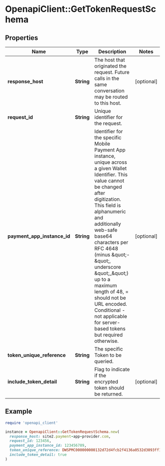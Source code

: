 # OpenapiClient::GetTokenRequestSchema

## Properties

| Name | Type | Description | Notes |
| ---- | ---- | ----------- | ----- |
| **response_host** | **String** | The host that originated the request. Future calls in the same conversation may be routed to this host.  | [optional] |
| **request_id** | **String** | Unique identifier for the request.  |  |
| **payment_app_instance_id** | **String** | Identifier for the specific Mobile Payment App instance, unique across a given Wallet Identifier. This value cannot be changed after digitization. This field is alphanumeric and additionally web-safe base64 characters per RFC 4648 (minus \&quot;-\&quot;, underscore \&quot;_\&quot;) up to a maximum length of 48, &#x3D; should not be URL encoded. Conditional - not applicable for server-based tokens but required otherwise.  | [optional] |
| **token_unique_reference** | **String** | The specific Token to be queried.  |  |
| **include_token_detail** | **String** | Flag to indicate if the encrypted token should be returned.  | [optional] |

## Example

```ruby
require 'openapi_client'

instance = OpenapiClient::GetTokenRequestSchema.new(
  response_host: site2.payment-app-provider.com,
  request_id: 123456,
  payment_app_instance_id: 123456789,
  token_unique_reference: DWSPMC000000000132d72d4fcb2f4136a0532d3093ff1a45,
  include_token_detail: true
)
```

